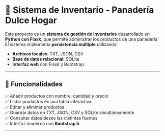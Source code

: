 # 🥖 Sistema de Inventario - Panadería Dulce Hogar

Este proyecto es un **sistema de gestión de inventarios** desarrollado en **Python con Flask**, que permite administrar los productos de una panadería.  
El sistema implementa **persistencia múltiple** utilizando:

- **Archivos locales**: TXT, JSON, CSV
- **Base de datos relacional**: SQLite
- **Interfaz web** con Flask y Bootstrap

---

## 🚀 Funcionalidades

✅ Añadir productos con nombre, cantidad y precio  
✅ Listar productos en una tabla interactiva  
✅ Editar y eliminar productos  
✅ Guardar datos en TXT, JSON, CSV y SQLite simultáneamente  
✅ Consultar datos desde las distintas fuentes  
✅ Interfaz moderna con **Bootstrap 5**  

---



